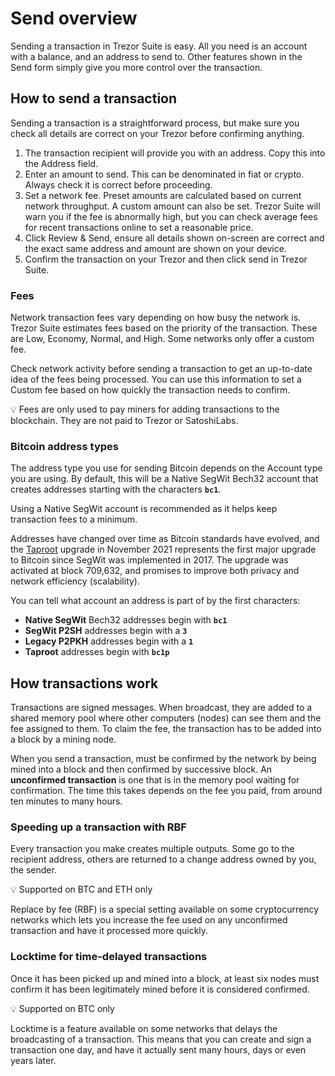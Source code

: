 # Send overview

Sending a transaction in Trezor Suite is easy. All you need is an account with a balance, and an address to send to. Other features shown in the Send form simply give you more control over the transaction.

## How to send a transaction

Sending a transaction is a straightforward process, but make sure you check all details are correct on your Trezor before confirming anything. &#x20;

1. The transaction recipient will provide you with an address. Copy this into the Address field.
2. Enter an amount to send. This can be denominated in fiat or crypto. Always check it is correct before proceeding.
3. Set a network fee. Preset amounts are calculated based on current network throughput. A custom amount can also be set. Trezor Suite will warn you if the fee is abnormally high, but you can check average fees for recent transactions online to set a reasonable price.
4. Click Review & Send, ensure all details shown on-screen are correct and the exact same address and amount are shown on your device.
5. Confirm the transaction on your Trezor and then click send in Trezor Suite.

### Fees

Network transaction fees vary depending on how busy the network is. Trezor Suite estimates fees based on the priority of the transaction. These are Low, Economy, Normal, and High. Some networks only offer a custom fee.

Check network activity before sending a transaction to get an up-to-date idea of the fees being processed. You can use this information to set a Custom fee based on how quickly the transaction needs to confirm.

:bulb: Fees are only used to pay miners for adding transactions to the blockchain. They are not paid to Trezor or SatoshiLabs.

### Bitcoin address types

The address type you use for sending Bitcoin depends on the Account type you are using. By default, this will be a Native SegWit Bech32 account that creates addresses starting with the characters **`bc1`**.

Using a Native SegWit account is recommended as it helps keep transaction fees to a minimum.&#x20;

Addresses have changed over time as Bitcoin standards have evolved, and the [Taproot](broken-reference) upgrade in November 2021 represents the first major upgrade to Bitcoin since SegWit was implemented in 2017.  The upgrade was activated at block 709,632, and promises to improve both privacy and network efficiency (scalability).&#x20;

You can tell what account an address is part of by the first characters:

* **Native SegWit** Bech32 addresses begin with **`bc1`**
* **SegWit P2SH** addresses begin with a **`3`**
* **Legacy P2PKH** addresses begin with a **`1`**
* **Taproot** addresses begin with **`bc1p`**&#x20;

## How transactions work

Transactions are signed messages. When broadcast, they are added to a shared memory pool where other computers (nodes) can see them and the fee assigned to them. To claim the fee, the transaction has to be added into a block by a mining node.  &#x20;

When you send a transaction, must be confirmed by the network by being mined into a block and then confirmed by successive block. An **unconfirmed transaction** is one that is in the memory pool waiting for confirmation. The time this takes depends on the fee you paid, from around ten minutes to many hours.&#x20;

### Speeding up a transaction with RBF

Every transaction you make creates multiple outputs. Some go to the recipient address, others are returned to a change address owned by you, the sender.

:bulb: Supported on BTC and ETH only

Replace by fee (RBF) is a special setting available on some cryptocurrency networks which lets you increase the fee used on any unconfirmed transaction and have it processed more quickly.

### Locktime for time-delayed transactions&#x20;

Once it has been picked up and mined into a block, at least six nodes must confirm it has been legitimately mined before it is considered confirmed.

:bulb: Supported on BTC only

Locktime is a feature available on some networks that delays the broadcasting of a transaction. This means that you can create and sign a transaction one day, and have it actually sent many hours, days or even years later.

